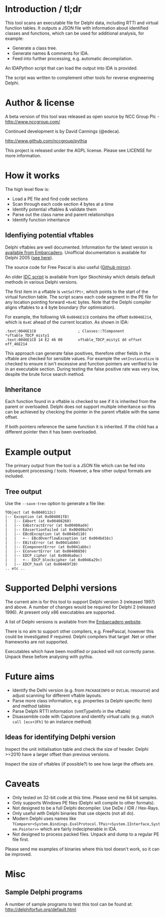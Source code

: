 # Introduction / tl;dr

This tool scans an executable file for Delphi data, including RTTI and virtual
function tables.  It outputs a JSON file with information about identified
classes and functions, which can be used for additional analysis, for example:

* Generate a class tree.
* Generate names & comments for IDA.
* Feed into further processing, e.g. automatic decompilation.

An IDAPython script that can load the output into IDA is provided.

The script was written to complement other tools for reverse engineering
Delphi.

# Author & license

A beta version of this tool was released as open source by NCC Group Plc - http://www.nccgroup.com/

Continued development is by David Cannings (@edeca).

http://www.github.com/nccgroup/pythia

This project is released under the AGPL license. Please see LICENSE for more information.

# How it works

The high level flow is:

* Load a PE file and find code sections
* Scan through each code section 4 bytes at a time
* Identify potential vftables & validate them
* Parse out the class name and parent relationships
* Identify function inheritance

## Idenfiying potential vftables

Delphi vftables are well documented.  Information for the latest version is 
[available from Embarcadero](http://docwiki.embarcadero.com/RADStudio/Seattle/en/Internal_Data_Formats).
Unofficial documentation is available for Delphi 2005 ([see here](http://pages.cs.wisc.edu/~rkennedy/vmt)).

The source code for Free Pascal is also useful ([Github mirror](https://github.com/graemeg/freepascal)).

An older [IDC script](https://github.com/Eadom/Compiler-Internals--Exceptions-and-RTTI/blob/master/typeinfo/Delphi_Typeinfo.idc) is available from Igor Skochinsky which details default methods in various Delphi versions.

The first item in a vftable is `vmtSelfPtr`, which points to the start of the
virtual function table.  The script scans each code segment in the PE file for
any location pointing forward `+0x4C` bytes.  Note that the Delphi compiler aligns
vftables to a 4 byte boundary (for optimisation).

For example, the following VA `0x0046E1C8` contains the offset `0x0046E214`, which
is `0x4C` ahead of the current location.  As shown in IDA:

    .text:0046E1C8                   ; Classes::TComponent *vftable_TDCP_misty1
    .text:0046E1C8 14 E2 46 00       vftable_TDCP_misty1 dd offset off_46E214

This approach can generate false positives, therefore other fields in the
vftable are checked for sensible values.  For example the `vmtInstanceSize`
is checked to ensure it isn't excessive and function pointers are verified to
lie in an executable section.  During testing the false positive rate was
very low, despite the brute force search method.

## Inheritance

Each function found in a vftable is checked to see if it is inherited from the 
parent or overloaded.  Delphi does not support multiple inheritance so this can
be achieved by checking the pointer in the parent vftable with the same offset.

If both pointers reference the same function it is inherited.  If the child has
a different pointer then it has been overloaded.

# Example output

The primary output from the tool is a JSON file which can be fed into subsequent
processing / tools.  However, a few other output formats are included.

## Tree output

Use the `--save-tree` option to generate a file like:

    TObject (at 0x0040112c)
    |-- Exception (at 0x004081f8)
    |   |-- EAbort (at 0x00408260)
    |   |-- EAbstractError (at 0x00408ad4)
    |   |-- EAssertionFailed (at 0x00408a74)
    |   |-- EBcdException (at 0x004bd110)
    |   |   +-- EBcdOverflowException (at 0x004bd16c)
    |   |-- EBitsError (at 0x0041ab04)
    |   |-- EComponentError (at 0x0041abbc)
    |   |-- EConvertError (at 0x00408850)
    |   |-- EDCP_cipher (at 0x0046a0ac)
    |   |   +-- EDCP_blockcipher (at 0x0046a29c)
    |   |-- EDCP_hash (at 0x00469f20)
    .. etc ..

# Supported Delphi versions

The current aim is for this tool to support Delphi version 3 (released 1997) and above.  A number of changes would be required for Delphi 2 (released 1996).  At present only x86 executables are supported.

A list of Delphi versions is available from the [Embarcadero website](http://docwiki.embarcadero.com/RADStudio/Rio/en/Compiler_Versions).

There is no aim to support other compilers, e.g. FreePascal, however this could be investigated if required.  Delphi compilers that target .Net or other frameworks are not supported.

Executables which have been modified or packed will not correctly parse.  Unpack these before analysing with pythia.

# Future aims

* Identify the Delhi version (e.g. from `PACKAGEINFO` or `DVCLAL` resource) and adjust scanning for different vftable layouts.
* Parse more class information, e.g. properties (a Delphi specific item) and method tables
* Parse Delphi RTTI information (vmtTypeInfo in the vftable)
* Disassemble code with Capstone and identify virtual calls (e.g. match `call [ecx+3Fh]` to an instance method)

## Ideas for identifying Delphi version

Inspect the unit initialisation table and check the size of header.  Delphi >=2010 have a larger offset than previous versions.

Inspect the size of vftables (if possible?) to see how large the offsets are.

# Caveats

* Only tested on 32-bit code at this time.  Please send me 64 bit samples.
* Only supports Windows PE files (Delphi will compile to other formats).
* Not designed to be a full Delphi decompiler.  Use DeDe / IDR / Hex-Rays.
* Only useful with Delphi binaries that use objects (not all do).
* Modern Delphi uses names like `TComparer<System.Bindings.EvalProtocol.TPair<System.IInterface,System.Pointer>>` which are fairly indecipherable in IDA.
* Not designed to process packed files.  Unpack and dump to a regular PE file first.

Please send me examples of binaries where this tool doesn't work, so it can
be improved.

# Misc
## Sample Delphi programs

A number of sample programs to test this tool can be found at: http://delphiforfun.org/default.html
